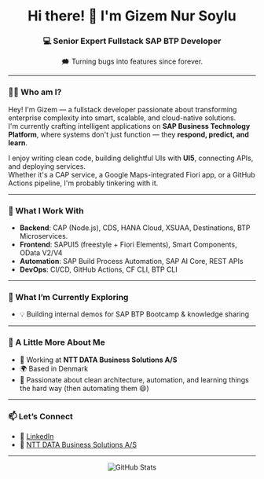 <h1 align="center">Hi there! 👋 I'm Gizem Nur Soylu</h1>
<h3 align="center">💻 Senior Expert Fullstack SAP BTP Developer</h3>
<p align="center">🗯️ Turning bugs into features since forever.</p>

---

### 👩‍💻 Who am I?

Hey! I'm Gizem — a fullstack developer passionate about transforming enterprise complexity into smart, scalable, and cloud-native solutions.  
I'm currently crafting intelligent applications on **SAP Business Technology Platform**, where systems don't just function — they **respond, predict, and learn**.

I enjoy writing clean code, building delightful UIs with **UI5**, connecting APIs, and deploying services.  
Whether it's a CAP service, a Google Maps-integrated Fiori app, or a GitHub Actions pipeline, I'm probably tinkering with it.

---

### 🧰 What I Work With

- **Backend**: CAP (Node.js), CDS, HANA Cloud, XSUAA, Destinations, BTP Microservices.  
- **Frontend**: SAPUI5 (freestyle + Fiori Elements), Smart Components, OData V2/V4  
- **Automation**: SAP Build Process Automation, SAP AI Core, REST APIs  
- **DevOps**: CI/CD, GitHub Actions, CF CLI, BTP CLI  

---

### 🚀 What I’m Currently Exploring

- 💡 Building internal demos for SAP BTP Bootcamp & knowledge sharing

---

### 🌱 A Little More About Me

- 💼 Working at **NTT DATA Business Solutions A/S**  
- 🌍 Based in Denmark  
- 🧠 Passionate about clean architecture, automation, and learning things the hard way (then automating them 😄)

---

### 📫 Let’s Connect

- 🔗 [LinkedIn](https://linkedin.com/in/gizemnursoylu)  
- 🏢 [NTT DATA Business Solutions A/S](https://nttdata-solutions.com)

---

<p align="center">
  <img src="https://github-readme-stats.vercel.app/api?username=gizemsoylutr&show_icons=true&theme=radical" alt="GitHub Stats" />
</p>
